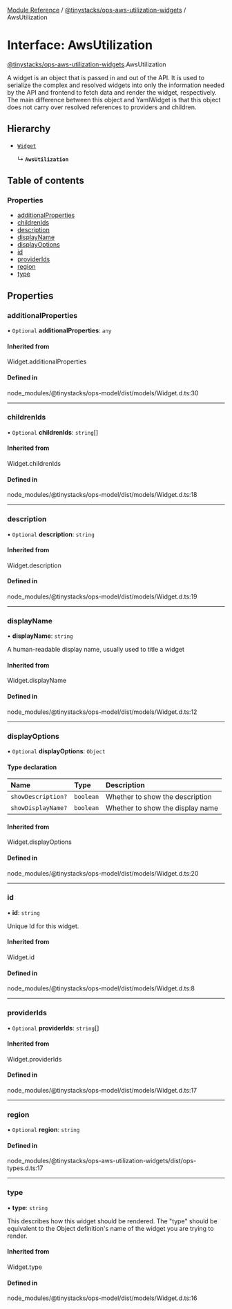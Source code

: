 [Module Reference](../modules.md) / [@tinystacks/ops-aws-utilization-widgets](../modules/tinystacks_ops_aws_utilization_widgets.md) / AwsUtilization

# Interface: AwsUtilization

[@tinystacks/ops-aws-utilization-widgets](../modules/tinystacks_ops_aws_utilization_widgets.md).AwsUtilization

A widget is an object that is passed in and out of the API. It is used to serialize the complex and resolved widgets into only the information needed by the API and frontend to fetch data and render the widget, respectively. The main difference between this object and YamlWidget is that this object does not carry over resolved references to providers and children.

## Hierarchy

- [`Widget`](../modules/tinystacks_ops_model.md#widget)

  ↳ **`AwsUtilization`**

## Table of contents

### Properties

- [additionalProperties](tinystacks_ops_aws_utilization_widgets.AwsUtilization.md#additionalproperties)
- [childrenIds](tinystacks_ops_aws_utilization_widgets.AwsUtilization.md#childrenids)
- [description](tinystacks_ops_aws_utilization_widgets.AwsUtilization.md#description)
- [displayName](tinystacks_ops_aws_utilization_widgets.AwsUtilization.md#displayname)
- [displayOptions](tinystacks_ops_aws_utilization_widgets.AwsUtilization.md#displayoptions)
- [id](tinystacks_ops_aws_utilization_widgets.AwsUtilization.md#id)
- [providerIds](tinystacks_ops_aws_utilization_widgets.AwsUtilization.md#providerids)
- [region](tinystacks_ops_aws_utilization_widgets.AwsUtilization.md#region)
- [type](tinystacks_ops_aws_utilization_widgets.AwsUtilization.md#type)

## Properties

### additionalProperties

• `Optional` **additionalProperties**: `any`

#### Inherited from

Widget.additionalProperties

#### Defined in

node_modules/@tinystacks/ops-model/dist/models/Widget.d.ts:30

___

### childrenIds

• `Optional` **childrenIds**: `string`[]

#### Inherited from

Widget.childrenIds

#### Defined in

node_modules/@tinystacks/ops-model/dist/models/Widget.d.ts:18

___

### description

• `Optional` **description**: `string`

#### Inherited from

Widget.description

#### Defined in

node_modules/@tinystacks/ops-model/dist/models/Widget.d.ts:19

___

### displayName

• **displayName**: `string`

A human-readable display name, usually used to title a widget

#### Inherited from

Widget.displayName

#### Defined in

node_modules/@tinystacks/ops-model/dist/models/Widget.d.ts:12

___

### displayOptions

• `Optional` **displayOptions**: `Object`

#### Type declaration

| Name | Type | Description |
| :------ | :------ | :------ |
| `showDescription?` | `boolean` | Whether to show the description |
| `showDisplayName?` | `boolean` | Whether to show the display name |

#### Inherited from

Widget.displayOptions

#### Defined in

node_modules/@tinystacks/ops-model/dist/models/Widget.d.ts:20

___

### id

• **id**: `string`

Unique Id for this widget.

#### Inherited from

Widget.id

#### Defined in

node_modules/@tinystacks/ops-model/dist/models/Widget.d.ts:8

___

### providerIds

• `Optional` **providerIds**: `string`[]

#### Inherited from

Widget.providerIds

#### Defined in

node_modules/@tinystacks/ops-model/dist/models/Widget.d.ts:17

___

### region

• `Optional` **region**: `string`

#### Defined in

node_modules/@tinystacks/ops-aws-utilization-widgets/dist/ops-types.d.ts:17

___

### type

• **type**: `string`

This describes how this widget should be rendered. The "type" should be equivalent to the Object definition's name of the widget you are trying to render.

#### Inherited from

Widget.type

#### Defined in

node_modules/@tinystacks/ops-model/dist/models/Widget.d.ts:16
